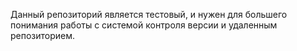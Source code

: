 Данный репозиторий является тестовый, и нужен для большего понимания работы с системой контроля версии и удаленным репозиторием.
